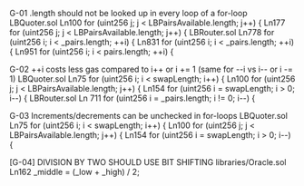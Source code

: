 G-01 <array>.length should not be looked up in every loop of a for-loop
LBQuoter.sol
  Ln100  for (uint256 j; j < LBPairsAvailable.length; j++) {
  Ln177 for (uint256 j; j < LBPairsAvailable.length; j++) {
LBRouter.sol
  Ln778 for (uint256 i; i < _pairs.length; ++i) {
  Ln831 for (uint256 i; i < _pairs.length; ++i) {
  Ln951 for (uint256 i; i < pairs.length; ++i) {

G-02 ++i costs less gas compared to i++ or i += 1 (same for --i vs i-- or i -= 1)
LBQuoter.sol
  Ln75 for (uint256 i; i < swapLength; i++) {
  Ln100 for (uint256 j; j < LBPairsAvailable.length; j++) {
  Ln154 for (uint256 i = swapLength; i > 0; i--) {
LBRouter.sol
  Ln 711 for (uint256 i = _pairs.length; i != 0; i--) {

G-03 Increments/decrements can be unchecked in for-loops
LBQuoter.sol
  Ln75 for (uint256 i; i < swapLength; i++) {
  Ln100 for (uint256 j; j < LBPairsAvailable.length; j++) {
  Ln154 for (uint256 i = swapLength; i > 0; i--) {

[G-04] DIVISION BY TWO SHOULD USE BIT SHIFTING
libraries/Oracle.sol
  Ln162                 _middle = (_low + _high) / 2;